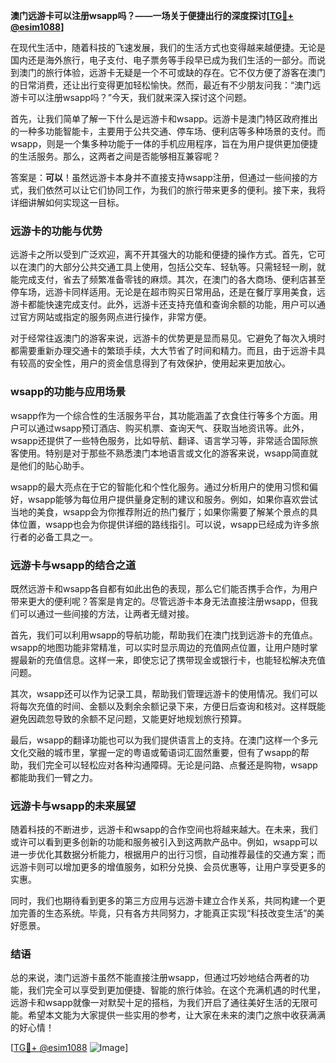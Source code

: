 **澳门远游卡可以注册wsapp吗？——一场关于便捷出行的深度探讨[[TG💪+ @esim1088](https://t.me/s/esim1088)]**

在现代生活中，随着科技的飞速发展，我们的生活方式也变得越来越便捷。无论是国内还是海外旅行，电子支付、电子票务等手段早已成为我们生活的一部分。而说到澳门的旅行体验，远游卡无疑是一个不可或缺的存在。它不仅方便了游客在澳门的日常消费，还让出行变得更加轻松愉快。然而，最近有不少朋友问我：“澳门远游卡可以注册wsapp吗？”今天，我们就来深入探讨这个问题。

首先，让我们简单了解一下什么是远游卡和wsapp。远游卡是澳门特区政府推出的一种多功能智能卡，主要用于公共交通、停车场、便利店等多种场景的支付。而wsapp，则是一个集多种功能于一体的手机应用程序，旨在为用户提供更加便捷的生活服务。那么，这两者之间是否能够相互兼容呢？

答案是：**可以**！虽然远游卡本身并不直接支持wsapp注册，但通过一些间接的方式，我们依然可以让它们协同工作，为我们的旅行带来更多的便利。接下来，我将详细讲解如何实现这一目标。

### **远游卡的功能与优势**

远游卡之所以受到广泛欢迎，离不开其强大的功能和便捷的操作方式。首先，它可以在澳门的大部分公共交通工具上使用，包括公交车、轻轨等。只需轻轻一刷，就能完成支付，省去了频繁准备零钱的麻烦。其次，在澳门的各大商场、便利店甚至停车场，远游卡同样适用。无论是在超市购买日常用品，还是在餐厅享用美食，远游卡都能快速完成支付。此外，远游卡还支持充值和查询余额的功能，用户可以通过官方网站或指定的服务网点进行操作，非常方便。

对于经常往返澳门的游客来说，远游卡的优势更是显而易见。它避免了每次入境时都需要重新办理交通卡的繁琐手续，大大节省了时间和精力。而且，由于远游卡具有较高的安全性，用户的资金信息得到了有效保护，使用起来更加放心。

### **wsapp的功能与应用场景**

wsapp作为一个综合性的生活服务平台，其功能涵盖了衣食住行等多个方面。用户可以通过wsapp预订酒店、购买机票、查询天气、获取当地资讯等。此外，wsapp还提供了一些特色服务，比如导航、翻译、语言学习等，非常适合国际旅客使用。特别是对于那些不熟悉澳门本地语言或文化的游客来说，wsapp简直就是他们的贴心助手。

wsapp的最大亮点在于它的智能化和个性化服务。通过分析用户的使用习惯和偏好，wsapp能够为每位用户提供量身定制的建议和服务。例如，如果你喜欢尝试当地的美食，wsapp会为你推荐附近的热门餐厅；如果你需要了解某个景点的具体位置，wsapp也会为你提供详细的路线指引。可以说，wsapp已经成为许多旅行者的必备工具之一。

### **远游卡与wsapp的结合之道**

既然远游卡和wsapp各自都有如此出色的表现，那么它们能否携手合作，为用户带来更大的便利呢？答案是肯定的。尽管远游卡本身无法直接注册wsapp，但我们可以通过一些间接的方法，让两者无缝对接。

首先，我们可以利用wsapp的导航功能，帮助我们在澳门找到远游卡的充值点。wsapp的地图功能非常精准，可以实时显示周边的充值网点位置，让用户随时掌握最新的充值信息。这样一来，即使忘记了携带现金或银行卡，也能轻松解决充值问题。

其次，wsapp还可以作为记录工具，帮助我们管理远游卡的使用情况。我们可以将每次充值的时间、金额以及剩余余额记录下来，方便日后查询和核对。这样既能避免因疏忽导致的余额不足问题，又能更好地规划旅行预算。

最后，wsapp的翻译功能也可以为我们提供语言上的支持。在澳门这样一个多元文化交融的城市里，掌握一定的粤语或葡语词汇固然重要，但有了wsapp的帮助，我们完全可以轻松应对各种沟通障碍。无论是问路、点餐还是购物，wsapp都能助我们一臂之力。

### **远游卡与wsapp的未来展望**

随着科技的不断进步，远游卡和wsapp的合作空间也将越来越大。在未来，我们或许可以看到更多创新的功能和服务被引入到这两款产品中。例如，wsapp可以进一步优化其数据分析能力，根据用户的出行习惯，自动推荐最佳的交通方案；而远游卡则可以增加更多的增值服务，如积分兑换、会员优惠等，让用户享受更多的实惠。

同时，我们也期待看到更多的第三方应用与远游卡建立合作关系，共同构建一个更加完善的生态系统。毕竟，只有各方共同努力，才能真正实现“科技改变生活”的美好愿景。

### **结语**

总的来说，澳门远游卡虽然不能直接注册wsapp，但通过巧妙地结合两者的功能，我们完全可以享受到更加便捷、智能的旅行体验。在这个充满机遇的时代里，远游卡和wsapp就像一对默契十足的搭档，为我们开启了通往美好生活的无限可能。希望本文能为大家提供一些实用的参考，让大家在未来的澳门之旅中收获满满的好心情！

[[TG💪+ @esim1088](https://t.me/s/esim1088) ![Image](https://i.postimg.cc/4NQfJmqS/Snipaste-2025-05-13-00-14-12.png)]